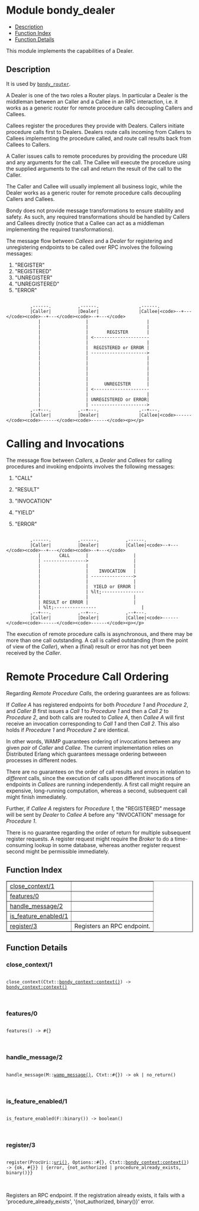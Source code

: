 

# Module bondy_dealer #
* [Description](#description)
* [Function Index](#index)
* [Function Details](#functions)

This module implements the capabilities of a Dealer.

<a name="description"></a>

## Description ##

It is used by
[`bondy_router`](bondy_router.md).

A Dealer is one of the two roles a Router plays. In particular a Dealer is
the middleman between an Caller and a Callee in an RPC interaction,
i.e. it works as a generic router for remote procedure calls
decoupling Callers and Callees.

Callees register the procedures they provide with Dealers.  Callers
initiate procedure calls first to Dealers.  Dealers route calls
incoming from Callers to Callees implementing the procedure called,
and route call results back from Callees to Callers.

A Caller issues calls to remote procedures by providing the procedure
URI and any arguments for the call. The Callee will execute the
procedure using the supplied arguments to the call and return the
result of the call to the Caller.

The Caller and Callee will usually implement all business logic, while the
Dealer works as a generic router for remote procedure calls
decoupling Callers and Callees.

Bondy does not provide message transformations to ensure stability and
safety.
As such, any required transformations should be handled by Callers and
Callees directly (notice that a Callee can act as a middleman implementing
the required transformations).

The message flow between _Callees_ and a _Dealer_ for registering and
unregistering endpoints to be called over RPC involves the following
messages:

1.  "REGISTER"
2.  "REGISTERED"
3.  "UNREGISTER"
4.  "UNREGISTERED"
5.  "ERROR"

```

         ,------.          ,------.               ,------.
         |Caller|          |Dealer|               |Callee|<code>--+---</code><code>--+---</code><code>--+---</code>
            |                 |                      |
            |                 |                      |
            |                 |       REGISTER       |
            |                 | <---------------------
            |                 |                      |
            |                 |  REGISTERED or ERROR |
            |                 | --------------------->
            |                 |                      |
            |                 |                      |
            |                 |                      |
            |                 |                      |
            |                 |                      |
            |                 |      UNREGISTER      |
            |                 | <---------------------
            |                 |                      |
            |                 | UNREGISTERED or ERROR|
            |                 | --------------------->
         ,--+---.          ,--+---.               ,--+---.
         |Caller|          |Dealer|               |Callee|<code>------</code><code>------</code><code>------</code><p></p>
```

# Calling and Invocations

The message flow between _Callers_, a _Dealer_ and _Callees_ for
calling procedures and invoking endpoints involves the following
messages:

1. "CALL"

2. "RESULT"

3. "INVOCATION"

4. "YIELD"

5. "ERROR"

```

         ,------.          ,------.          ,------.
         |Caller|          |Dealer|          |Callee|<code>--+---</code><code>--+---</code><code>--+---</code>
            |       CALL      |                 |
            | ---------------->                 |
            |                 |                 |
            |                 |    INVOCATION   |
            |                 | ---------------->
            |                 |                 |
            |                 |  YIELD or ERROR |
            |                 | %lt;----------------
            |                 |                 |
            | RESULT or ERROR |                 |
            | %lt;----------------                 |
         ,--+---.          ,--+---.          ,--+---.
         |Caller|          |Dealer|          |Callee|<code>------</code><code>------</code><code>------</code><p></p>
```

The execution of remote procedure calls is asynchronous, and there
may be more than one call outstanding.  A call is called outstanding
(from the point of view of the _Caller_), when a (final) result or
error has not yet been received by the _Caller_.

# Remote Procedure Call Ordering

Regarding *Remote Procedure Calls*, the ordering guarantees are as
follows:

If _Callee A_ has registered endpoints for both *Procedure 1* and
*Procedure 2*, and _Caller B_ first issues a *Call 1* to *Procedure
1* and then a *Call 2* to *Procedure 2*, and both calls are routed to
_Callee A_, then _Callee A_ will first receive an invocation
corresponding to *Call 1* and then *Call 2*. This also holds if
*Procedure 1* and *Procedure 2* are identical.

In other words, WAMP guarantees ordering of invocations between any
given _pair_ of _Caller_ and _Callee_. The current implementation
relies on Distributed Erlang which guarantees message ordering betweeen
processes in different nodes.

There are no guarantees on the order of call results and errors in
relation to _different_ calls, since the execution of calls upon
different invocations of endpoints in _Callees_ are running
independently.  A first call might require an expensive, long-running
computation, whereas a second, subsequent call might finish
immediately.

Further, if _Callee A_ registers for *Procedure 1*, the "REGISTERED"
message will be sent by _Dealer_ to _Callee A_ before any
"INVOCATION" message for *Procedure 1*.

There is no guarantee regarding the order of return for multiple
subsequent register requests.  A register request might require the
_Broker_ to do a time-consuming lookup in some database, whereas
another register request second might be permissible immediately.<a name="index"></a>

## Function Index ##


<table width="100%" border="1" cellspacing="0" cellpadding="2" summary="function index"><tr><td valign="top"><a href="#close_context-1">close_context/1</a></td><td></td></tr><tr><td valign="top"><a href="#features-0">features/0</a></td><td></td></tr><tr><td valign="top"><a href="#handle_message-2">handle_message/2</a></td><td></td></tr><tr><td valign="top"><a href="#is_feature_enabled-1">is_feature_enabled/1</a></td><td></td></tr><tr><td valign="top"><a href="#register-3">register/3</a></td><td>
Registers an RPC endpoint.</td></tr></table>


<a name="functions"></a>

## Function Details ##

<a name="close_context-1"></a>

### close_context/1 ###

<pre><code>
close_context(Ctxt::<a href="bondy_context.md#type-context">bondy_context:context()</a>) -&gt; <a href="bondy_context.md#type-context">bondy_context:context()</a>
</code></pre>
<br />

<a name="features-0"></a>

### features/0 ###

<pre><code>
features() -&gt; #{}
</code></pre>
<br />

<a name="handle_message-2"></a>

### handle_message/2 ###

<pre><code>
handle_message(M::<a href="#type-wamp_message">wamp_message()</a>, Ctxt::#{}) -&gt; ok | no_return()
</code></pre>
<br />

<a name="is_feature_enabled-1"></a>

### is_feature_enabled/1 ###

<pre><code>
is_feature_enabled(F::binary()) -&gt; boolean()
</code></pre>
<br />

<a name="register-3"></a>

### register/3 ###

<pre><code>
register(ProcUri::<a href="#type-uri">uri()</a>, Options::#{}, Ctxt::<a href="bondy_context.md#type-context">bondy_context:context()</a>) -&gt; {ok, #{}} | {error, {not_authorized | procedure_already_exists, binary()}}
</code></pre>
<br />

Registers an RPC endpoint.
If the registration already exists, it fails with a
'procedure_already_exists', '{not_authorized, binary()}' error.

